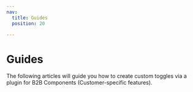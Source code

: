 ```yaml
---
nav:
  title: Guides
  position: 20

---
```


# Guides

The following articles will guide you how to create custom toggles via a plugin for B2B Components (Customer-specific features).
